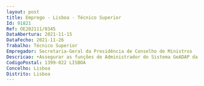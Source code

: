 ```yaml
--- 
layout: post
title: Emprego - Lisboa - Técnico Superior
Id: 91821
Ref: OE202111/0345
DataAbertura: 2021-11-15
DataFecho: 2021-11-26
Trabalho: Técnico Superior
Empregador: Secretaria-Geral da Presidência de Conselho de Ministros
Descricao: •Assegurar as funções de Administrador do Sistema GeADAP da SGPCM •Exercer as funções de Interlocutor na matéria junto das restantes unidades orgânicas da SGPCM •Apoiar os dirigentes na elaboração e preparação dos objetivos dos trabalhadores das UO •Proceder à validação das fichas de avaliação de desempenho após contratualização dos objetivos entre avaliador avaliado •Assegurar a receção e a manutenção na DSRH, dos originais das fichas de avaliação de desempenho de todas as UO da SGPCM durante a execução do SIADAP •Monitorizar a execução dos objetivos do SIADAP ao longo do biénio em articulação com os dirigentes das UO por forma a garantir o cumprimento dos prazos fixados •Assegurar o apoio jurídico em matéria de SIADAP em todas as peças procedimentais no âmbito do SIADAP 2 e 3, de esclarecimento de dúvidas colocadas e em sede de impugnação administrativa das decisões.
CodigoPostal: 1399-022 LISBOA
Concelho: Lisboa
Distrito: Lisboa
--- 
```

